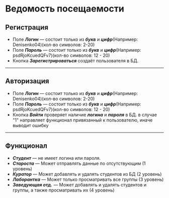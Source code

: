 # Ведомость посещаемости #

## Регистрация ##
- Поле ***Логин*** — состоит только из ***букв*** и ***цифр***(Например: Denisenko04)(кол-во символов: 2-20)
- Поле ***Пароль*** — состоит только из ***букв*** и ***цифр***(Например: psdRjoKcuedQFv7)(кол-во символов: 12 - 20)
- Кнопка ***Зарегистрироваться*** создаёт пользователя в БД.
---
## Авторизация ##
- Поле ***Логин*** — состоит только из ***букв*** и ***цифр***(Например: Denisenko04)(кол-во символов: 2-20)
- Поле ***Пароль*** — состоит только из ***букв*** и ***цифр***(Например: psdRjoKcuedQFv7)(кол-во символов: 12 - 20)
- Кнопка ***Войти*** проверяет наличие ***логина*** и ***пароля*** в БД. в случае "1" направляет функционал привязанный к пользователю, иначе выводит ошибку
---
## Функционал ##
- ***Студент*** — не имеет логина или пароля.
- ***Староста*** — Может отправлять данные по отсутствующим (1 уровень)
- ***Куратор*** — Может добавлять и удалять студентов из БД (2 уровень)
- ***Лаборантка*** — Может только просматривать все группы (3 уровень)
- ***Заведующая отд.*** — Может добавлять и удалять студентов и группы, а также просматривать их (4 уровень)
